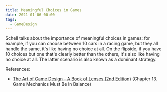 ```yaml
---
title: Meaningful Choices in Games
date: 2021-01-06 00:00
tags:
  - GameDesign
---
```


Schell talks about the importance of meaningful choices in games: for example, if you can choose between 10 cars in a racing game, but they all handle the same, it's like having no choice at all. On the flipside, if you have 10 choices but one that's clearly better than the others, it's also like having no choice at all. The latter scenario is also known as a dominant strategy.

References:

* [The Art of Game Design - A Book of Lenses (2nd Edition)](The%20Art%20of%20Game%20Design%20-%20A%20Book%20of%20Lenses%20(2nd%20Edition)) (Chapter 13. Game Mechanics Must Be In Balance)

